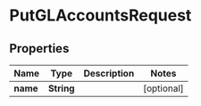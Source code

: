 # PutGLAccountsRequest

## Properties
Name | Type | Description | Notes
------------ | ------------- | ------------- | -------------
**name** | **String** |  |  [optional]
